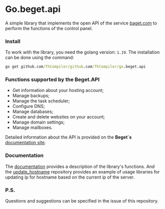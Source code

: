 # Go.beget.api

A simple library that implements the open API of the service [baget.com](https://beget.com/)
to perform the functions of the control panel.

### Install

To work with the library, you need the golang version: ``1.19``. The installation can be done using the command:

```cmd
go get github.com/ThCompiler/github.com/ThCompiler/go.beget.api
```

### Functions supported by the Beget.API

* Get information about your hosting account;
* Manage backups;
* Manage the task scheduler;
* Configure DNS;
* Manage databases;
* Create and delete websites on your account;
* Manage domain settings;
* Manage mailboxes.

Detailed information about the API is provided on the **Beget`s** [documentation site](https://beget.com/ru/kb/api/beget-api).

### Documentation

The [documentation](https://thcompiler.github.io/beget.api/) provides a description of the library's functions.
And the [update_hostname](https://github.com/ThCompiler/update_hostname) repository provides an example of usage libraries
for updating ip for hostname based on the current ip of the server.

### P.S.

Questions and suggestions can be specified in the issue of this repository.